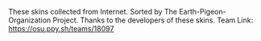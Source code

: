 These skins collected from Internet.
Sorted by The Earth-Pigeon-Organization Project.
Thanks to the developers of these skins.
Team Link: https://osu.ppy.sh/teams/18097

